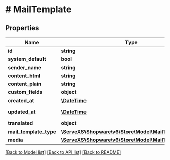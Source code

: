 # # MailTemplate

## Properties

Name | Type | Description | Notes
------------ | ------------- | ------------- | -------------
**id** | **string** |  | [optional]
**system_default** | **bool** |  | [optional]
**sender_name** | **string** |  | [optional]
**content_html** | **string** |  |
**content_plain** | **string** |  |
**custom_fields** | **object** |  | [optional]
**created_at** | [**\DateTime**](\DateTime.md) |  | [readonly]
**updated_at** | [**\DateTime**](\DateTime.md) |  | [optional] [readonly]
**translated** | **object** |  | [optional]
**mail_template_type** | [**\ServeXS\Shopware\v6\Store\Model\MailTemplateType**](MailTemplateType.md) |  | [optional]
**media** | [**\ServeXS\Shopware\v6\Store\Model\MailTemplateMedia**](MailTemplateMedia.md) |  | [optional]

[[Back to Model list]](../../README.md#models) [[Back to API list]](../../README.md#endpoints) [[Back to README]](../../README.md)

